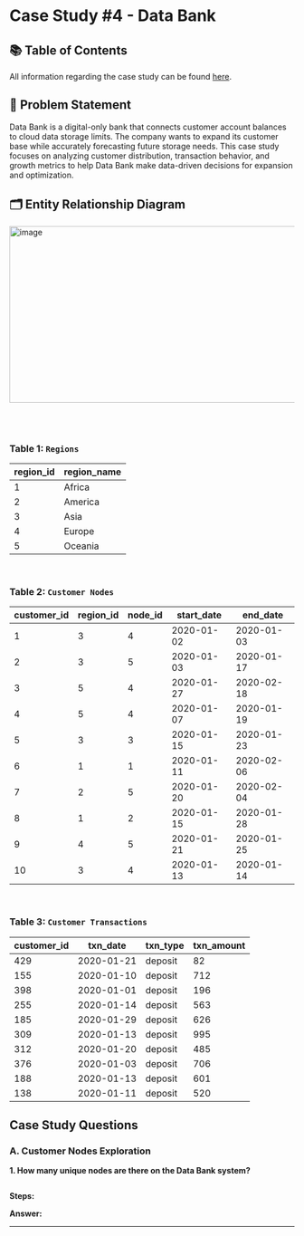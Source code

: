 # Case Study #4 - Data Bank

## 📚 Table of Contents
All information regarding the case study can be found [here](https://8weeksqlchallenge.com/case-study-4/).

## 📝 Problem Statement
Data Bank is a digital-only bank that connects customer account balances to cloud data storage limits. The company wants to expand its customer base while accurately forecasting future storage needs. This case study focuses on analyzing customer distribution, transaction behavior, and growth metrics to help Data Bank make data-driven decisions for expansion and optimization.

## 🗂 Entity Relationship Diagram
<img width="720" height="312" alt="image" src="https://github.com/user-attachments/assets/b28506e8-5024-4331-867d-816098aa03da" />

<br><br>

### Table 1: `Regions`

| region_id | region_name |
|------------|--------------|
| 1 | Africa |
| 2 | America |
| 3 | Asia |
| 4 | Europe |
| 5 | Oceania |

<br>

### Table 2: `Customer Nodes`

| customer_id | region_id | node_id | start_date | end_date   |
|--------------|------------|----------|-------------|------------|
| 1 | 3 | 4 | 2020-01-02 | 2020-01-03 |
| 2 | 3 | 5 | 2020-01-03 | 2020-01-17 |
| 3 | 5 | 4 | 2020-01-27 | 2020-02-18 |
| 4 | 5 | 4 | 2020-01-07 | 2020-01-19 |
| 5 | 3 | 3 | 2020-01-15 | 2020-01-23 |
| 6 | 1 | 1 | 2020-01-11 | 2020-02-06 |
| 7 | 2 | 5 | 2020-01-20 | 2020-02-04 |
| 8 | 1 | 2 | 2020-01-15 | 2020-01-28 |
| 9 | 4 | 5 | 2020-01-21 | 2020-01-25 |
| 10 | 3 | 4 | 2020-01-13 | 2020-01-14 |

<br>

### Table 3: `Customer Transactions`

| customer_id | txn_date   | txn_type | txn_amount |
|--------------|------------|-----------|-------------|
| 429 | 2020-01-21 | deposit | 82 |
| 155 | 2020-01-10 | deposit | 712 |
| 398 | 2020-01-01 | deposit | 196 |
| 255 | 2020-01-14 | deposit | 563 |
| 185 | 2020-01-29 | deposit | 626 |
| 309 | 2020-01-13 | deposit | 995 |
| 312 | 2020-01-20 | deposit | 485 |
| 376 | 2020-01-03 | deposit | 706 |
| 188 | 2020-01-13 | deposit | 601 |
| 138 | 2020-01-11 | deposit | 520 |

## Case Study Questions

### A. Customer Nodes Exploration

**1. How many unique nodes are there on the Data Bank system?**

```sql
```

**Steps:**

**Answer:**

---
